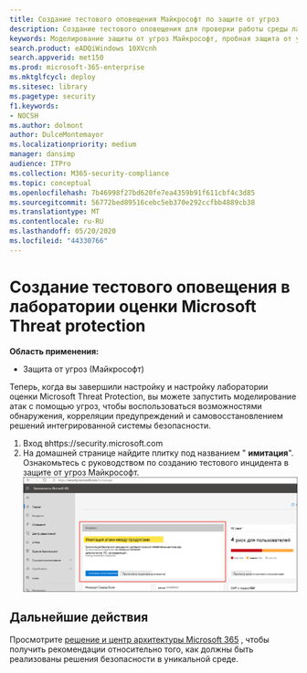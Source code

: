 ```yaml
---
title: Создание тестового оповещения Майкрософт по защите от угроз
description: Создание тестового оповещения для проверки работы среды лаборатории Microsoft Threat protection
keywords: Моделирование защиты от угроз Майкрософт, пробная защита от угроз Майкрософт, создание тестового оповещения в Microsoft Threat Protection, тестовое оповещение в лаборатории оценки защиты от угроз Майкрософт
search.product: eADQiWindows 10XVcnh
search.appverid: met150
ms.prod: microsoft-365-enterprise
ms.mktglfcycl: deploy
ms.sitesec: library
ms.pagetype: security
f1.keywords:
- NOCSH
ms.author: dolmont
author: DulceMontemayor
ms.localizationpriority: medium
manager: dansimp
audience: ITPro
ms.collection: M365-security-compliance
ms.topic: conceptual
ms.openlocfilehash: 7b46998f27bd620fe7ea4359b91f611cbf4c3d85
ms.sourcegitcommit: 56772bed89516cebc5eb370e292ccfbb4889cb38
ms.translationtype: MT
ms.contentlocale: ru-RU
ms.lasthandoff: 05/20/2020
ms.locfileid: "44330766"
---
```

# <a name="generate-a-test-alert-in-your-microsoft-threat-protection-evaluation-lab"></a>Создание тестового оповещения в лаборатории оценки Microsoft Threat protection  

**Область применения:**
- Защита от угроз (Майкрософт)

Теперь, когда вы завершили настройку и настройку лаборатории оценки Microsoft Threat Protection, вы можете запустить моделирование атак с помощью угроз, чтобы воспользоваться возможностями обнаружения, корреляции предупреждений и самовосстановлением решений интегрированной системы безопасности.  

1. Вход вhttps://security.microsoft.com
2. На домашней странице найдите плитку под названием " **имитация**".  Ознакомьтесь с руководством по созданию тестового инцидента в защите от угроз Майкрософт.
<br>![Изображение имитационной карточки на панели мониторинга безопасности Microsoft 365](../../media/mtp-eval-73.png) <br>

## <a name="next-steps"></a>Дальнейшие действия
Просмотрите [решение и центр архитектуры Microsoft 365](https://docs.microsoft.com/microsoft-365/solutions/solution-architecture-center?view=o365-worldwide) , чтобы получить рекомендации относительно того, как должны быть реализованы решения безопасности в уникальной среде.
